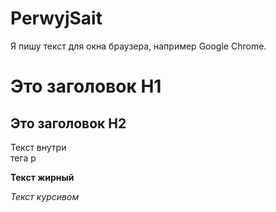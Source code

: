 # PerwyjSait
<!DOCTYPE html>
<html>
  <head>
   <title>Привет бро</title>
   <meta charset="utf-8">
   <meta name="keywords" content="мой сайт,html, привет бро">
   <meta name=description" content="Этот сайт помагает людям создавать собственные сайты">
   <link rel="shortcut icon" href=""/>
</head>
  <body>
   Я пишу текст для окна браузера, например Google Chrome.
   <h1>Это заголовок H1</h1>
   <h2>Это заголовок H2</h2>
   <p>Текст внутри <br>тега р</p>
   <p><b>Текст жирный</b></p>
   <p><em>Текст курсивом</em></p>
   <img src="ава века.jpg" alt="">
 </body>
</html>
